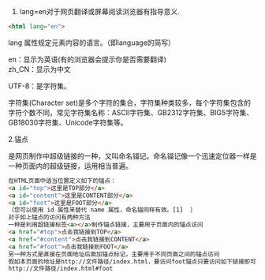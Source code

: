 1. lang=en对于网页翻译或屏幕阅读浏览器有指导意义.

```html
<html lang="en">
```

lang 属性规定元素内容的语言。（即language的简写）

en：显示为英语\(有的浏览器会提示你是否需要翻译\)  
zh\_CN：显示为中文

UTF-8：是字符集。

字符集\(Character set\)是多个字符的集合，字符集种类较多，每个字符集包含的字符个数不同，常见字符集名称：ASCII字符集、GB2312字符集、BIG5字符集、 GB18030字符集、Unicode字符集等。

2.锚点

是网页制作中超级链接的一种，又叫命名锚记。命名锚记像一个迅速定位器一样是一种页面内的超级链接，运用相当普遍。

```html
在HTML页面中适当位置定义如下的锚点：
<a id="top">这里是TOP部分</a>
<a id="content">这里是CONTENT部分</a>
<a id="foot">这里是FOOT部分</a>
（您可以使用 id 属性来替代 name 属性，命名锚同样有效。[1]  ）
对于如上锚点的访问有两种方法
一种是利用超链接标签<a></a>制作锚点链接，主要用于页面内的锚点访问
<a href="#top">点击我链接到TOP</a>
<a href="#content">点击我链接到CONTENT</a>
<a href="#foot">点击我链接到FOOT</a>
另一种方式是直接在页面地址后面加锚点标记，主要用于不同页面之间的锚点访问
假如本页面的地址是http://文件路径/index.html，要访问foot锚点只要访问如下链接即可
http://文件路径/index.html#foot
```



